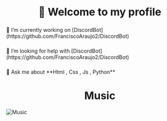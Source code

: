 <h1 align="center">👋 Welcome to my profile</h1>

###

<p align="left">🔭 I’m currently working on [DiscordBot](https://github.com/FranciscoAraujo2/DiscordBot)</p>

###

<p align="left">🤝 I’m looking for help with [DiscordBot](https://github.com/FranciscoAraujo2/DiscordBot)</p>

###

<p align="left">💬 Ask me about **Html , Css , Js , Python**</p>

###

<h1 align="center"> Music </h1>


![Music](https://spotify-recently-played-readme.vercel.app/api?user=31qmsn653gfkmhbxe3ozstyf3puu&unique={true|1|on|yes}) 

